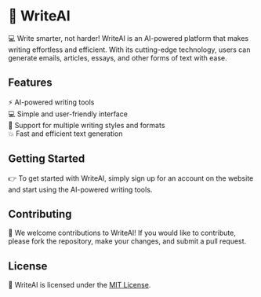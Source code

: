# 📝 WriteAI
💻 Write smarter, not harder! 
WriteAI is an AI-powered platform that makes writing effortless and efficient. With its cutting-edge technology, users can generate emails, articles, essays, and other forms of text with ease.

## Features
⚡️ AI-powered writing tools  
💻 Simple and user-friendly interface  
💼 Support for multiple writing styles and formats  
💥 Fast and efficient text generation  

## Getting Started
👉 To get started with WriteAI, simply sign up for an account on the website and start using the AI-powered writing tools.

## Contributing
🤝 We welcome contributions to WriteAI! If you would like to contribute, please fork the repository, make your changes, and submit a pull request.

## License
📜 WriteAI is licensed under the [MIT License](LICENSE.md).
